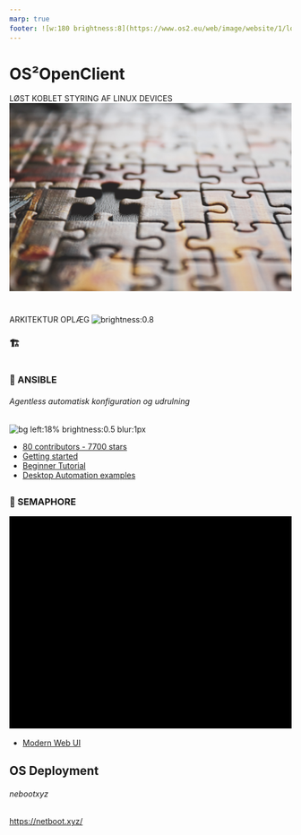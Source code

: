 ```yaml
---
marp: true
footer: ![w:180 brightness:8](https://www.os2.eu/web/image/website/1/logo/OS2%20%E2%80%93%20Offentligt%20digitaliseringsf%C3%A6llesskab?unique=8a4ead6)
---
```

<!--
theme: uncover
transition: dissolve
class:
 - invert
headingDivider: 2 
paginate: true
-->

# OS²OpenClient
LØST KOBLET STYRING AF LINUX DEVICES
![bg blur:2px brightness:0.5](../img/sigmund-B-x4VaIriRc-unsplash.jpg)

#
ARKITEKTUR OPLÆG
![brightness:0.8](../img/OS²concept-diagram.svg )
### 🏗️ 

#
### 🔧 ANSIBLE
###### Agentless automatisk konfiguration og udrulning

![bg left:18% brightness:0.5 blur:1px](https://spacelift.io/_next/image?url=https%3A%2F%2Fspaceliftio.wpcomstaging.com%2Fwp-content%2Fuploads%2F2022%2F02%2F54.ansible.png&w=1920&q=100)

   - [80 contributors - 7700 stars](https://github.com/ansible)
   - [Getting started](https://docs.ansible.com/ansible/latest/getting_started/index.html)
   - [Beginner Tutorial](https://spacelift.io/blog/ansible-tutorial)
   - [Desktop Automation examples](https://beta-galaxy.ansible.com/ui/collections/?page_size=10&view_type=null&keywords=desktop&page=1)



##
### 🔮 SEMAPHORE
![bg right:54% blur:1px w:640](../img/semaphore.gif)
 - [Modern Web UI](https://www.ansible-semaphore.com/)


## OS Deployment
###### nebootxyz

https://netboot.xyz/